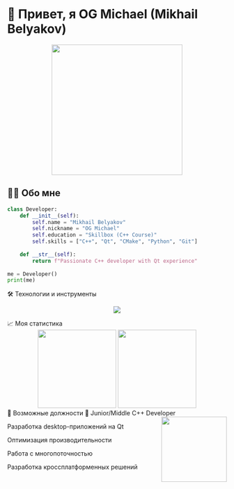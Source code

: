 # 🚀 Привет, я OG Michael (Mikhail Belyakov) 

<div align="center">
  <img src="https://media.giphy.com/media/v1.Y2lkPTc5MGI3NjExcGJ3aXl1dTZ1a2V1Z2R5dW5zZzF4Z2N6dGQ0a2RlY3BqZ3V6bWJmbiZlcD12MV9pbnRlcm5hbF9naWZfYnlfaWQmY3Q9Zw/qgQUggAC3Pfv687qPC/giphy.gif" width="300">
</div>

## 👨‍💻 Обо мне
```python
class Developer:
    def __init__(self):
        self.name = "Mikhail Belyakov"
        self.nickname = "OG Michael"
        self.education = "Skillbox (C++ Course)"
        self.skills = ["C++", "Qt", "CMake", "Python", "Git"]
        
    def __str__(self):
        return f"Passionate C++ developer with Qt experience"
        
me = Developer()
print(me)
```


🛠 Технологии и инструменты
<p align="center"> <img src="https://skillicons.dev/icons?i=cpp,qt,cmake,windows,git,github,vscode,linux&perline=4" /> </p>
📈 Моя статистика
<!-- Статистика с GitHub --><div align="center"> <img height="180em" src="https://github-readme-stats.vercel.app/api?username=yourusername&show_icons=true&theme=radical" /> <img height="180em" src="https://github-readme-stats.vercel.app/api/top-langs/?username=yourusername&layout=compact&theme=radical" /> </div>
🎯 Возможные должности
💼 Junior/Middle C++ Developer
<img align="right" src="https://media.giphy.com/media/UVG0BN8TOMKkPOJS6e/giphy.gif" width="150">

Разработка desktop-приложений на Qt

Оптимизация производительности

Работа с многопоточностью

Разработка кроссплатформенных решений
